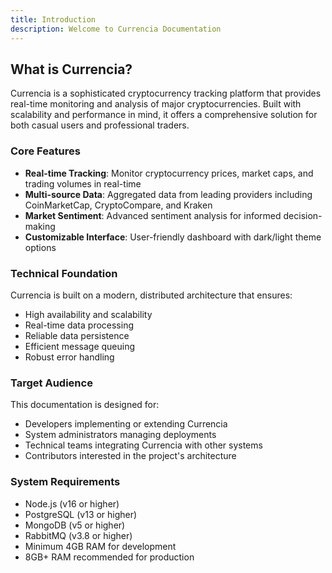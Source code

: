 ```yaml
---
title: Introduction
description: Welcome to Currencia Documentation
---
```


## What is Currencia?

Currencia is a sophisticated cryptocurrency tracking platform that provides real-time monitoring and analysis of major cryptocurrencies. Built with scalability and performance in mind, it offers a comprehensive solution for both casual users and professional traders.

### Core Features

- **Real-time Tracking**: Monitor cryptocurrency prices, market caps, and trading volumes in real-time
- **Multi-source Data**: Aggregated data from leading providers including CoinMarketCap, CryptoCompare, and Kraken
- **Market Sentiment**: Advanced sentiment analysis for informed decision-making
- **Customizable Interface**: User-friendly dashboard with dark/light theme options

### Technical Foundation

Currencia is built on a modern, distributed architecture that ensures:

- High availability and scalability
- Real-time data processing
- Reliable data persistence
- Efficient message queuing
- Robust error handling

### Target Audience

This documentation is designed for:

- Developers implementing or extending Currencia
- System administrators managing deployments
- Technical teams integrating Currencia with other systems
- Contributors interested in the project's architecture

### System Requirements

- Node.js (v16 or higher)
- PostgreSQL (v13 or higher)
- MongoDB (v5 or higher)
- RabbitMQ (v3.8 or higher)
- Minimum 4GB RAM for development
- 8GB+ RAM recommended for production
